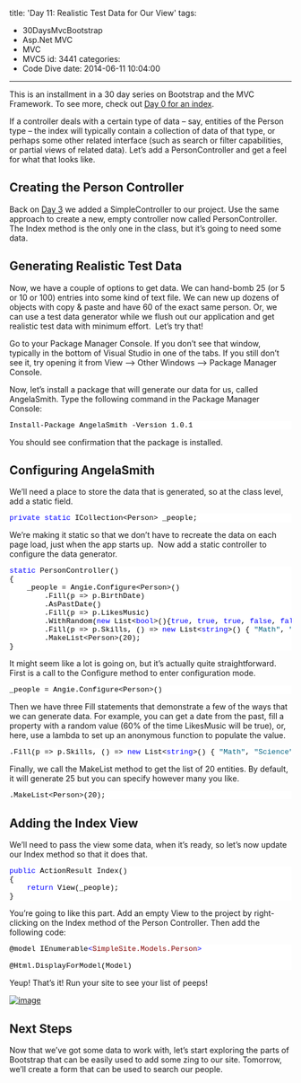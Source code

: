 title: 'Day 11: Realistic Test Data for Our View'
tags:
  - 30DaysMvcBootstrap
  - Asp.Net MVC
  - MVC
  - MVC5
id: 3441
categories:
  - Code Dive
date: 2014-06-11 10:04:00
---

This is an installment in a 30 day series on Bootstrap and the MVC Framework. To see more, check out [Day 0 for an index](http://jameschambers.com/2014/06/day-0-boothstrapping-mvc-for-the-next-30-days/).

If a controller deals with a certain type of data – say, entities of the Person type – the index will typically contain a collection of data of that type, or perhaps some other related interface (such as search or filter capabilities, or partial views of related data). Let’s add a PersonController and get a feel for what that looks like.

## Creating the Person Controller

Back on [Day 3](http://jameschambers.com/2014/06/day-3-adding-a-controller-and-view/) we added a SimpleController to our project. Use the same approach to create a new, empty controller now called PersonController.&nbsp; The Index method is the only one in the class, but it’s going to need some data.

## Generating Realistic Test Data

Now, we have a couple of options to get data. We can hand-bomb 25 (or 5 or 10 or 100) entries into some kind of text file. We can new up dozens of objects with copy &amp; paste and have 60 of the exact same person. Or, we can use a test data generator while we flush out our application and get realistic test data with minimum effort.&nbsp; Let’s try that!

Go to your Package Manager Console. If you don’t see that window, typically in the bottom of Visual Studio in one of the tabs. If you still don’t see it, try opening it from View –&gt; Other Windows –&gt; Package Manager Console.

Now, let’s install a package that will generate our data for us, called AngelaSmith. Type the following command in the Package Manager Console:
<pre class="csharpcode">Install-Package AngelaSmith -Version 1.0.1</pre>
<style type="text/css">.csharpcode, .csharpcode pre
{
	font-size: small;
	color: black;
	font-family: consolas, "Courier New", courier, monospace;
	background-color: #ffffff;
	/*white-space: pre;*/
}
.csharpcode pre { margin: 0em; }
.csharpcode .rem { color: #008000; }
.csharpcode .kwrd { color: #0000ff; }
.csharpcode .str { color: #006080; }
.csharpcode .op { color: #0000c0; }
.csharpcode .preproc { color: #cc6633; }
.csharpcode .asp { background-color: #ffff00; }
.csharpcode .html { color: #800000; }
.csharpcode .attr { color: #ff0000; }
.csharpcode .alt 
{
	background-color: #f4f4f4;
	width: 100%;
	margin: 0em;
}
.csharpcode .lnum { color: #606060; }
</style>

You should see confirmation that the package is installed.

## Configuring AngelaSmith

We’ll need a place to store the data that is generated, so at the class level, add a static field.
<pre class="csharpcode"><span class="kwrd">private</span> <span class="kwrd">static</span> ICollection&lt;Person&gt; _people;</pre>
<style type="text/css">.csharpcode, .csharpcode pre
{
	font-size: small;
	color: black;
	font-family: consolas, "Courier New", courier, monospace;
	background-color: #ffffff;
	/*white-space: pre;*/
}
.csharpcode pre { margin: 0em; }
.csharpcode .rem { color: #008000; }
.csharpcode .kwrd { color: #0000ff; }
.csharpcode .str { color: #006080; }
.csharpcode .op { color: #0000c0; }
.csharpcode .preproc { color: #cc6633; }
.csharpcode .asp { background-color: #ffff00; }
.csharpcode .html { color: #800000; }
.csharpcode .attr { color: #ff0000; }
.csharpcode .alt 
{
	background-color: #f4f4f4;
	width: 100%;
	margin: 0em;
}
.csharpcode .lnum { color: #606060; }
</style>

We’re making it static so that we don’t have to recreate the data on each page load, just when the app starts up.&nbsp; Now add a static controller to configure the data generator.
<pre class="csharpcode"><span class="kwrd">static</span> PersonController()
{
    _people = Angie.Configure&lt;Person&gt;()
        .Fill(p =&gt; p.BirthDate)
        .AsPastDate()
        .Fill(p =&gt; p.LikesMusic)
        .WithRandom(<span class="kwrd">new</span> List&lt;<span class="kwrd">bool</span>&gt;(){<span class="kwrd">true</span>, <span class="kwrd">true</span>, <span class="kwrd">true</span>, <span class="kwrd">false</span>, <span class="kwrd">false</span>})
        .Fill(p =&gt; p.Skills, () =&gt; <span class="kwrd">new</span> List&lt;<span class="kwrd">string</span>&gt;() { <span class="str">"Math"</span>, <span class="str">"Science"</span>, <span class="str">"History"</span> })
        .MakeList&lt;Person&gt;(20);
}</pre>
<style type="text/css">.csharpcode, .csharpcode pre
{
	font-size: small;
	color: black;
	font-family: consolas, "Courier New", courier, monospace;
	background-color: #ffffff;
	/*white-space: pre;*/
}
.csharpcode pre { margin: 0em; }
.csharpcode .rem { color: #008000; }
.csharpcode .kwrd { color: #0000ff; }
.csharpcode .str { color: #006080; }
.csharpcode .op { color: #0000c0; }
.csharpcode .preproc { color: #cc6633; }
.csharpcode .asp { background-color: #ffff00; }
.csharpcode .html { color: #800000; }
.csharpcode .attr { color: #ff0000; }
.csharpcode .alt 
{
	background-color: #f4f4f4;
	width: 100%;
	margin: 0em;
}
.csharpcode .lnum { color: #606060; }
</style>

It might seem like a lot is going on, but it’s actually quite straightforward. First is a call to the Configure method to enter configuration mode.
<pre class="csharpcode">_people = Angie.Configure&lt;Person&gt;()</pre>
<style type="text/css">.csharpcode, .csharpcode pre
{
	font-size: small;
	color: black;
	font-family: consolas, "Courier New", courier, monospace;
	background-color: #ffffff;
	/*white-space: pre;*/
}
.csharpcode pre { margin: 0em; }
.csharpcode .rem { color: #008000; }
.csharpcode .kwrd { color: #0000ff; }
.csharpcode .str { color: #006080; }
.csharpcode .op { color: #0000c0; }
.csharpcode .preproc { color: #cc6633; }
.csharpcode .asp { background-color: #ffff00; }
.csharpcode .html { color: #800000; }
.csharpcode .attr { color: #ff0000; }
.csharpcode .alt 
{
	background-color: #f4f4f4;
	width: 100%;
	margin: 0em;
}
.csharpcode .lnum { color: #606060; }
</style>

Then we have three Fill statements that demonstrate a few of the ways that we can generate data. For example, you can get a date from the past, fill a property with a random value (60% of the time LikesMusic will be true), or, here, use a lambda to set up an anonymous function to populate the value.
<pre class="csharpcode">.Fill(p =&gt; p.Skills, () =&gt; <span class="kwrd">new</span> List&lt;<span class="kwrd">string</span>&gt;() { <span class="str">"Math"</span>, <span class="str">"Science"</span>, <span class="str">"History"</span> })</pre>
<style type="text/css">.csharpcode, .csharpcode pre
{
	font-size: small;
	color: black;
	font-family: consolas, "Courier New", courier, monospace;
	background-color: #ffffff;
	/*white-space: pre;*/
}
.csharpcode pre { margin: 0em; }
.csharpcode .rem { color: #008000; }
.csharpcode .kwrd { color: #0000ff; }
.csharpcode .str { color: #006080; }
.csharpcode .op { color: #0000c0; }
.csharpcode .preproc { color: #cc6633; }
.csharpcode .asp { background-color: #ffff00; }
.csharpcode .html { color: #800000; }
.csharpcode .attr { color: #ff0000; }
.csharpcode .alt 
{
	background-color: #f4f4f4;
	width: 100%;
	margin: 0em;
}
.csharpcode .lnum { color: #606060; }
</style>

Finally, we call the MakeList method to get the list of 20 entities. By default, it will generate 25 but you can specify however many you like.
<pre class="csharpcode">.MakeList&lt;Person&gt;(20);</pre>
<style type="text/css">.csharpcode, .csharpcode pre
{
	font-size: small;
	color: black;
	font-family: consolas, "Courier New", courier, monospace;
	background-color: #ffffff;
	/*white-space: pre;*/
}
.csharpcode pre { margin: 0em; }
.csharpcode .rem { color: #008000; }
.csharpcode .kwrd { color: #0000ff; }
.csharpcode .str { color: #006080; }
.csharpcode .op { color: #0000c0; }
.csharpcode .preproc { color: #cc6633; }
.csharpcode .asp { background-color: #ffff00; }
.csharpcode .html { color: #800000; }
.csharpcode .attr { color: #ff0000; }
.csharpcode .alt 
{
	background-color: #f4f4f4;
	width: 100%;
	margin: 0em;
}
.csharpcode .lnum { color: #606060; }
</style>

## Adding the Index View

We’ll need to pass the view some data, when it’s ready, so let’s now update our Index method so that it does that.
<pre class="csharpcode"><span class="kwrd">public</span> ActionResult Index()
{
    <span class="kwrd">return</span> View(_people);
}</pre>
<style type="text/css">.csharpcode, .csharpcode pre
{
	font-size: small;
	color: black;
	font-family: consolas, "Courier New", courier, monospace;
	background-color: #ffffff;
	/*white-space: pre;*/
}
.csharpcode pre { margin: 0em; }
.csharpcode .rem { color: #008000; }
.csharpcode .kwrd { color: #0000ff; }
.csharpcode .str { color: #006080; }
.csharpcode .op { color: #0000c0; }
.csharpcode .preproc { color: #cc6633; }
.csharpcode .asp { background-color: #ffff00; }
.csharpcode .html { color: #800000; }
.csharpcode .attr { color: #ff0000; }
.csharpcode .alt 
{
	background-color: #f4f4f4;
	width: 100%;
	margin: 0em;
}
.csharpcode .lnum { color: #606060; }
</style>

You’re going to like this part. Add an empty View to the project by right-clicking on the Index method of the Person Controller. Then add the following code:
<pre class="csharpcode">@model IEnumerable<span class="kwrd">&lt;</span><span class="html">SimpleSite.Models.Person</span><span class="kwrd">&gt;</span>

@Html.DisplayForModel(Model)</pre>

Yeup! That’s it! Run your site to see your list of peeps!

[![image](http://jameschambers.com/wp-content/uploads/2014/06/image_thumb5.png "image")](http://jameschambers.com/wp-content/uploads/2014/06/image19.png) 
<style type="text/css">.csharpcode, .csharpcode pre
{
	font-size: small;
	color: black;
	font-family: consolas, "Courier New", courier, monospace;
	background-color: #ffffff;
	/*white-space: pre;*/
}
.csharpcode pre { margin: 0em; }
.csharpcode .rem { color: #008000; }
.csharpcode .kwrd { color: #0000ff; }
.csharpcode .str { color: #006080; }
.csharpcode .op { color: #0000c0; }
.csharpcode .preproc { color: #cc6633; }
.csharpcode .asp { background-color: #ffff00; }
.csharpcode .html { color: #800000; }
.csharpcode .attr { color: #ff0000; }
.csharpcode .alt 
{
	background-color: #f4f4f4;
	width: 100%;
	margin: 0em;
}
.csharpcode .lnum { color: #606060; }
</style>

## Next Steps

Now that we’ve got some data to work with, let’s start exploring the parts of Bootstrap that can be easily used to add some zing to our site. Tomorrow, we’ll create a form that can be used to search our people.